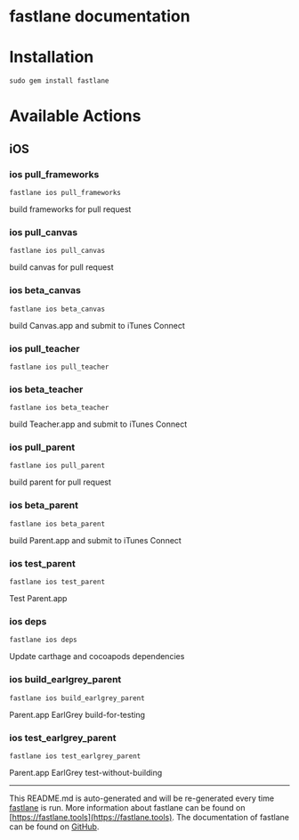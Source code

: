 fastlane documentation
================
# Installation
```
sudo gem install fastlane
```
# Available Actions
## iOS
### ios pull_frameworks
```
fastlane ios pull_frameworks
```
build frameworks for pull request
### ios pull_canvas
```
fastlane ios pull_canvas
```
build canvas for pull request
### ios beta_canvas
```
fastlane ios beta_canvas
```
build Canvas.app and submit to iTunes Connect
### ios pull_teacher
```
fastlane ios pull_teacher
```

### ios beta_teacher
```
fastlane ios beta_teacher
```
build Teacher.app and submit to iTunes Connect
### ios pull_parent
```
fastlane ios pull_parent
```
build parent for pull request
### ios beta_parent
```
fastlane ios beta_parent
```
build Parent.app and submit to iTunes Connect
### ios test_parent
```
fastlane ios test_parent
```
Test Parent.app
### ios deps
```
fastlane ios deps
```
Update carthage and cocoapods dependencies
### ios build_earlgrey_parent
```
fastlane ios build_earlgrey_parent
```
Parent.app EarlGrey build-for-testing
### ios test_earlgrey_parent
```
fastlane ios test_earlgrey_parent
```
Parent.app EarlGrey test-without-building

----

This README.md is auto-generated and will be re-generated every time [fastlane](https://fastlane.tools) is run.
More information about fastlane can be found on [https://fastlane.tools](https://fastlane.tools).
The documentation of fastlane can be found on [GitHub](https://github.com/fastlane/fastlane/tree/master/fastlane).
